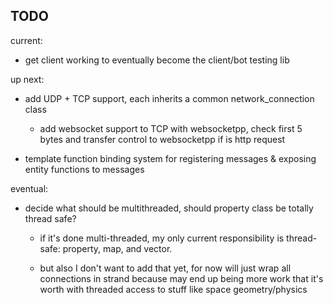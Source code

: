 TODO
----

current:

* get client working to eventually become the client/bot testing lib

up next:

* add UDP + TCP support, each inherits a common network_connection class

	* add websocket support to TCP with websocketpp, check first 5 bytes and transfer control to websocketpp if is http request

* template function binding system for registering messages & exposing entity functions to messages

eventual:

* decide what should be multithreaded, should property class be totally thread safe?

	* if it's done multi-threaded, my only current responsibility is thread-safe: property, map, and vector.

	* but also I don't want to add that yet, for now will just wrap all connections in strand because may
	end up being more work that it's worth with threaded access to stuff like space geometry/physics
